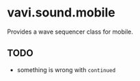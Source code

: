 # vavi.sound.mobile

Provides a wave sequencer class for mobile.

## TODO

 * something is wrong with `continued`
